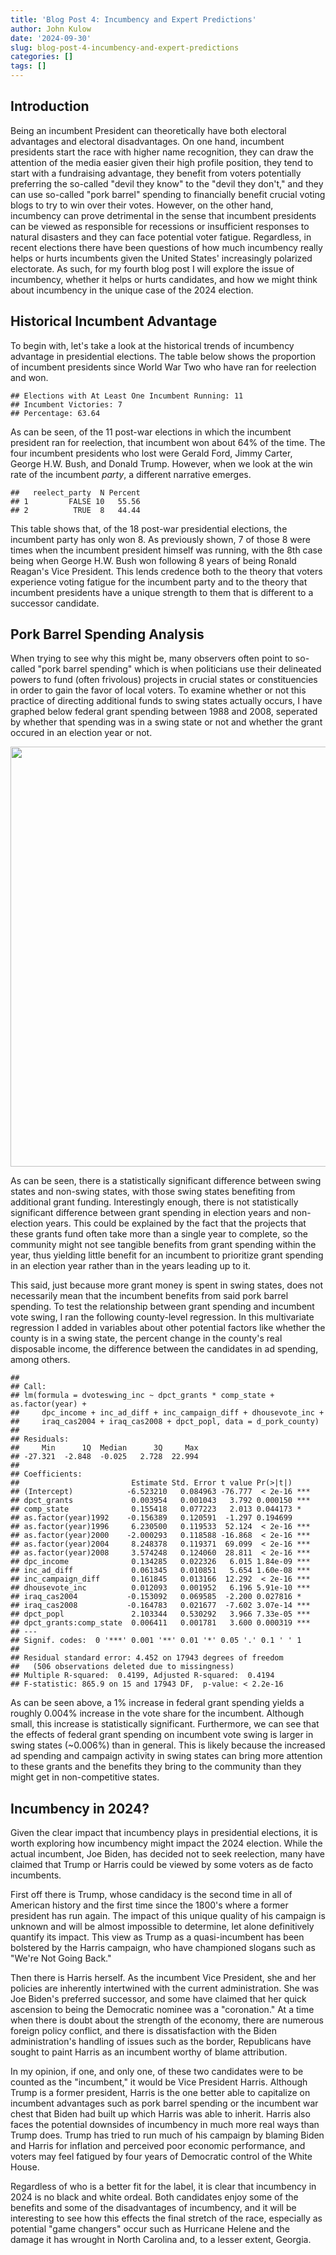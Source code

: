 ```yaml
---
title: 'Blog Post 4: Incumbency and Expert Predictions'
author: John Kulow
date: '2024-09-30'
slug: blog-post-4-incumbency-and-expert-predictions
categories: []
tags: []
---
```


## Introduction
Being an incumbent President can theoretically have both electoral advantages and electoral disadvantages. On one hand, incumbent presidents start the race with higher name recognition, they can draw the attention of the media easier given their high profile position, they tend to start with a fundraising advantage, they benefit from voters potentially preferring the so-called "devil they know" to the "devil they don't," and they can use so-called "pork barrel" spending to financially benefit crucial voting blogs to try to win over their votes. However, on the other hand, incumbency can prove detrimental in the sense that incumbent presidents can be viewed as responsible for recessions or insufficient responses to natural disasters and they can face potential voter fatigue. Regardless, in recent elections there have been questions of how much incumbency really helps or hurts incumbents given the United States' increasingly polarized electorate. As such, for my fourth blog post I will explore the issue of incumbency, whether it helps or hurts candidates, and how we might think about incumbency in the unique case of the 2024 election.


## Historical Incumbent Advantage
To begin with, let's take a look at the historical trends of incumbency advantage in presidential elections. The table below shows the proportion of incumbent presidents since World War Two who have ran for reelection and won.












```
## Elections with At Least One Incumbent Running: 11
## Incumbent Victories: 7
## Percentage: 63.64
```

As can be seen, of the 11 post-war elections in which the incumbent president ran for reelection, that incumbent won about 64% of the time. The four incumbent presidents who lost were Gerald Ford, Jimmy Carter, George H.W. Bush, and Donald Trump. However, when we look at the win rate of the incumbent *party*, a different narrative emerges.


```
##   reelect_party  N Percent
## 1         FALSE 10   55.56
## 2          TRUE  8   44.44
```

This table shows that, of the 18 post-war presidential elections, the incumbent party has only won 8. As previously shown, 7 of those 8 were times when the incumbent president himself was running, with the 8th case being when George H.W. Bush won following 8 years of being Ronald Reagan's Vice President. This lends credence both to the theory that voters experience voting fatigue for the incumbent party and to the theory that incumbent presidents have a unique strength to them that is different to a successor candidate.

## Pork Barrel Spending Analysis

When trying to see why this might be, many observers often point to so-called "pork barrel spending" which is when politicians use their delineated powers to fund (often frivolous) projects in crucial states or constituencies in order to gain the favor of local voters. To examine whether or not this practice of directing additional funds to swing states actually occurs, I have graphed below federal grant spending between 1988 and 2008, seperated by whether that spending was in a swing state or not and whether the grant occured in an election year or not.



<img src="{{< blogdown/postref >}}index_files/figure-html/unnamed-chunk-7-1.png" width="672" />

As can be seen, there is a statistically significant difference between swing states and non-swing states, with those swing states benefiting from additional grant funding. Interestingly enough, there is not statistically significant difference between grant spending in election years and non-election years. This could be explained by the fact that the projects that these grants fund often take more than a single year to complete, so the community might not see tangible benefits from grant spending within the year, thus yielding little benefit for an incumbent to prioritize grant spending in an election year rather than in the years leading up to it.

This said, just because more grant money is spent in swing states, does not necessarily mean that the incumbent benefits from said pork barrel spending. To test the relationship between grant spending and incumbent vote swing, I ran the following county-level regression. In this multivariate regression I added in variables about other potential factors like whether the county is in a swing state, the percent change in the county's real disposable income, the difference between the candidates in ad spending, among others. 




```
## 
## Call:
## lm(formula = dvoteswing_inc ~ dpct_grants * comp_state + as.factor(year) + 
##     dpc_income + inc_ad_diff + inc_campaign_diff + dhousevote_inc + 
##     iraq_cas2004 + iraq_cas2008 + dpct_popl, data = d_pork_county)
## 
## Residuals:
##     Min      1Q  Median      3Q     Max 
## -27.321  -2.848  -0.025   2.728  22.994 
## 
## Coefficients:
##                         Estimate Std. Error t value Pr(>|t|)    
## (Intercept)            -6.523210   0.084963 -76.777  < 2e-16 ***
## dpct_grants             0.003954   0.001043   3.792 0.000150 ***
## comp_state              0.155418   0.077223   2.013 0.044173 *  
## as.factor(year)1992    -0.156389   0.120591  -1.297 0.194699    
## as.factor(year)1996     6.230500   0.119533  52.124  < 2e-16 ***
## as.factor(year)2000    -2.000293   0.118588 -16.868  < 2e-16 ***
## as.factor(year)2004     8.248378   0.119371  69.099  < 2e-16 ***
## as.factor(year)2008     3.574248   0.124060  28.811  < 2e-16 ***
## dpc_income              0.134285   0.022326   6.015 1.84e-09 ***
## inc_ad_diff             0.061345   0.010851   5.654 1.60e-08 ***
## inc_campaign_diff       0.161845   0.013166  12.292  < 2e-16 ***
## dhousevote_inc          0.012093   0.001952   6.196 5.91e-10 ***
## iraq_cas2004           -0.153092   0.069585  -2.200 0.027816 *  
## iraq_cas2008           -0.164783   0.021677  -7.602 3.07e-14 ***
## dpct_popl               2.103344   0.530292   3.966 7.33e-05 ***
## dpct_grants:comp_state  0.006411   0.001781   3.600 0.000319 ***
## ---
## Signif. codes:  0 '***' 0.001 '**' 0.01 '*' 0.05 '.' 0.1 ' ' 1
## 
## Residual standard error: 4.452 on 17943 degrees of freedom
##   (506 observations deleted due to missingness)
## Multiple R-squared:  0.4199,	Adjusted R-squared:  0.4194 
## F-statistic: 865.9 on 15 and 17943 DF,  p-value: < 2.2e-16
```

As can be seen above, a 1% increase in federal grant spending yields a roughly 0.004% increase in the vote share for the incumbent. Although small, this increase is statistically significant. Furthermore, we can see that the effects of federal grant spending on incumbent vote swing is larger in swing states (~0.006%) than in general. This is likely because the increased ad spending and campaign activity in swing states can bring more attention to these grants and the benefits they bring to the community than they might get in non-competitive states.

## Incumbency in 2024?

Given the clear impact that incumbency plays in presidential elections, it is worth exploring how incumbency might impact the 2024 election. While the actual incumbent, Joe Biden, has decided not to seek reelection, many have claimed that Trump or Harris could be viewed by some voters as de facto incumbents. 

First off there is Trump, whose candidacy is the second time in all of American history and the first time since the 1800's where a former president has run again. The impact of this unique quality of his campaign is unknown and will be almost impossible to determine, let alone definitively quantify its impact. This view as Trump as a quasi-incumbent has been bolstered by the Harris campaign, who have championed slogans such as "We're Not Going Back."

Then there is Harris herself. As the incumbent Vice President, she and her policies are inherently intertwined with the current administration. She was Joe Biden's preferred successor, and some have claimed that her quick ascension to being the Democratic nominee was a "coronation." At a time when there is doubt about the strength of the economy, there are numerous foreign policy conflict, and there is dissatisfaction with the Biden administration's handling of issues such as the border, Republicans have sought to paint Harris as an incumbent worthy of blame attribution.

In my opinion, if one, and only one, of these two candidates were to be counted as the "incumbent," it would be Vice President Harris. Although Trump is a former president, Harris is the one better able to capitalize on incumbent advantages such as pork barrel spending or the incumbent war chest that Biden had built up which Harris was able to inherit. Harris also faces the potential downsides of incumbency in much more real ways than Trump does. Trump has tried to run much of his campaign by blaming Biden and Harris for inflation and perceived poor economic performance, and voters may feel fatigued by four years of Democratic control of the White House.

Regardless of who is a better fit for the label, it is clear that incumbency in 2024 is no black and white ordeal. Both candidates enjoy some of the benefits and some of the disadvantages of incumbency, and it will be interesting to see how this effects the final stretch of the race, especially as potential "game changers" occur such as Hurricane Helene and the damage it has wrought in North Carolina and, to a lesser extent, Georgia.






